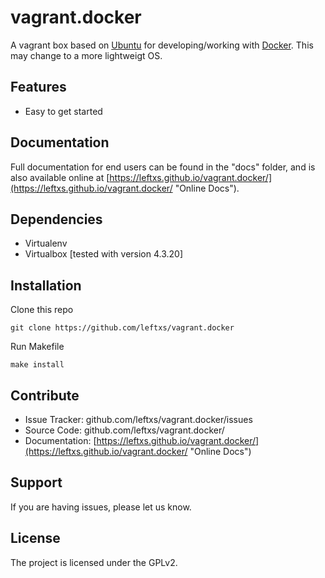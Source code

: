 vagrant.docker
==============

A vagrant box based on [Ubuntu](http://www.ubuntu.com/ "Ubuntu's Homepage") for developing/working with [Docker](https://www.docker.com/ "Docker's Homepage").
This may change to a more lightweigt OS.

Features
--------

- Easy to get started

Documentation
-------------

Full documentation for end users can be found in the "docs" folder, and is also available online at [https://leftxs.github.io/vagrant.docker/](https://leftxs.github.io/vagrant.docker/ "Online Docs").


Dependencies
------------
 
 - Virtualenv
 - Virtualbox [tested with version 4.3.20]

 
Installation
------------

Clone this repo

    git clone https://github.com/leftxs/vagrant.docker

Run Makefile

    make install

Contribute
----------

- Issue Tracker: github.com/leftxs/vagrant.docker/issues
- Source Code: github.com/leftxs/vagrant.docker/
- Documentation: [https://leftxs.github.io/vagrant.docker/](https://leftxs.github.io/vagrant.docker/ "Online Docs")

Support
-------

If you are having issues, please let us know.


License
-------

The project is licensed under the GPLv2.
